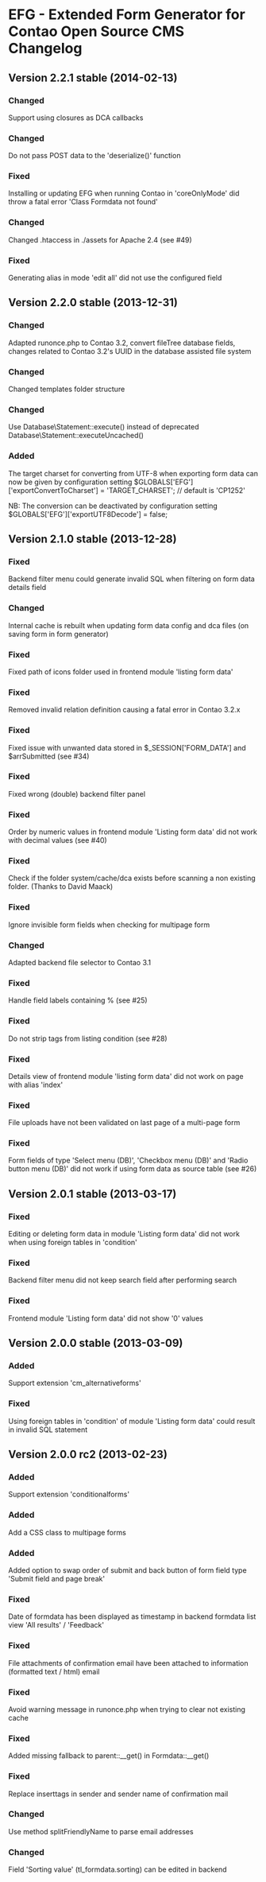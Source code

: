 EFG - Extended Form Generator for Contao Open Source CMS Changelog
==================================================================


Version 2.2.1 stable (2014-02-13)
---------------------------------

### Changed
Support using closures as DCA callbacks

### Changed
Do not pass POST data to the 'deserialize()' function

### Fixed
Installing or updating EFG when running Contao in 'coreOnlyMode' did throw a fatal error 'Class Formdata not found'

### Changed
Changed .htaccess in ./assets for Apache 2.4 (see #49)

### Fixed
Generating alias in mode 'edit all' did not use the configured field


Version 2.2.0 stable (2013-12-31)
---------------------------------

### Changed
Adapted runonce.php to Contao 3.2, convert fileTree database fields,
changes related to Contao 3.2's UUID in the database assisted file system

### Changed
Changed templates folder structure

### Changed
Use Database\Statement::execute() instead of deprecated Database\Statement::executeUncached()

### Added
The target charset for converting from UTF-8 when exporting form data can now be given by configuration setting
$GLOBALS['EFG']['exportConvertToCharset'] = 'TARGET_CHARSET'; // default is 'CP1252'

NB: The conversion can be deactivated by configuration setting
$GLOBALS['EFG']['exportUTF8Decode'] = false;


Version 2.1.0 stable (2013-12-28)
---------------------------------

### Fixed
Backend filter menu could generate invalid SQL when filtering on form data details field

### Changed
Internal cache is rebuilt when updating form data config and dca files (on saving form in form generator)

### Fixed
Fixed path of icons folder used in frontend module 'listing form data'

### Fixed
Removed invalid relation definition causing a fatal error in Contao 3.2.x

### Fixed
Fixed issue with unwanted data stored in $_SESSION['FORM_DATA'] and $arrSubmitted (see #34)

### Fixed
Fixed wrong (double) backend filter panel

### Fixed
Order by numeric values in frontend module 'Listing form data' did not
work with decimal values (see #40)

### Fixed
Check if the folder system/cache/dca exists before scanning a non existing folder.
(Thanks to David Maack)

### Fixed
Ignore invisible form fields when checking for multipage form

### Changed
Adapted backend file selector to Contao 3.1

### Fixed
Handle field labels containing % (see #25)

### Fixed
Do not strip tags from listing condition (see #28)

### Fixed
Details view of frontend module 'listing form data' did not work
on page with alias 'index'

### Fixed
File uploads have not been validated on last page of a multi-page form

### Fixed
Form fields of type 'Select menu (DB)', 'Checkbox menu (DB)' and 'Radio button menu (DB)'
did not work if using form data as source table (see #26)


Version 2.0.1 stable (2013-03-17)
---------------------------------

### Fixed
Editing or deleting form data in module 'Listing form data' did not work
when using foreign tables in 'condition'

### Fixed
Backend filter menu did not keep search field after performing search

### Fixed
Frontend module 'Listing form data' did not show '0' values


Version 2.0.0 stable (2013-03-09)
------------------------------

### Added
Support extension 'cm_alternativeforms'

### Fixed
Using foreign tables in 'condition' of module 'Listing form data'
could result in invalid SQL statement


Version 2.0.0 rc2 (2013-02-23)
------------------------------

### Added
Support extension 'conditionalforms'

### Added
Add a CSS class to multipage forms

### Added
Added option to swap order of submit and back button of form field type
'Submit field and page break'

### Fixed
Date of formdata has been displayed as timestamp in backend formdata list view
'All results' / 'Feedback'

### Fixed
File attachments of confirmation email have been attached
to information (formatted text / html) email

### Fixed
Avoid warning message in runonce.php when trying to clear not existing cache

### Fixed
Added missing fallback to parent::__get() in Formdata::__get()

### Fixed
Replace inserttags in sender and sender name of confirmation mail

### Changed
Use method splitFriendlyName to parse email addresses

### Changed
Field 'Sorting value' (tl_formdata.sorting) can be edited in backend
